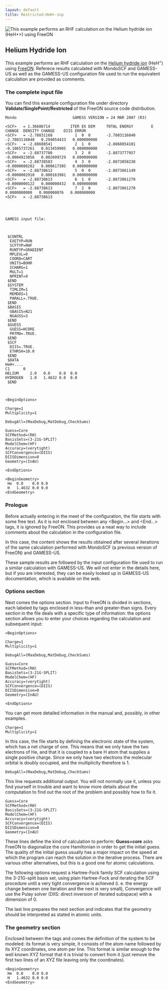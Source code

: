 ```yaml
---
layout: default
title: Restricted-HeH+-inp
---
```


![This example performs an RHF calculation on the [Helium hydride ion](http://en.wikipedia.org/wiki/Helium_hydride_ion) (HeH<sup>+\>) using [FreeON](http://freeon.org) ](HeH+_MO.png "This example performs an RHF calculation on the Helium hydride ion (HeH+>) using FreeON ")

Helium Hydride Ion
------------------

This example performs an RHF calculation on the [Helium hydride ion](http://en.wikipedia.org/wiki/Helium_hydride_ion) (HeH<sup>+</sup>) using [FreeON](http://freeon.org). Referece results calculated with MondoSCF and GAMESS-US as well as the GAMESS-US configuration file used to run the equivalent calculation are provided as comments.

### The complete input file

You can find this example configuration file under directory **Validate/SinglePoint/Restricted** of the FreeON source code distribution.


    Mondo                         GAMESS VERSION = 24 MAR 2007 (R3)

    <SCF>   = 1.36686714         ITER EX DEM     TOTAL ENERGY        E CHANGE  DENSITY CHANGE    DIIS ERROR
    <SCF>   = -2.78031168          1  0  0       -2.7803116840    -2.7803116840   0.294054433   0.000000000
    <SCF>   = -2.88688541          2  1  0       -2.8868854101    -0.1065737261   0.013459905   0.000000000
    <SCF>   = -2.88737780          3  2  0       -2.8873777957    -0.0004923856   0.002609729   0.000000000
    <SCF>   = -2.88738583          4  3  0       -2.8873858238    -0.0000080282   0.000617305   0.000000000
    <SCF>   = -2.88738612          5  0  0       -2.8873861149    -0.0000002910   0.000163981   0.000000000
    <SCF>   = -2.88738613          6  1  0       -2.8873861270    -0.0000000122   0.000000432   0.000000000
    <SCF>   = -2.88738613          7  2  0       -2.8873861270     0.0000000000   0.000000076   0.000000000
    <SCF>   = -2.88738613




    GAMESS input file:



     $CONTRL
      EXETYP=RUN
      SCFTYP=RHF
      RUNTYP=GRADIENT
      MPLEVL=0
      COORD=CART
      UNITS=BOHR
      ICHARG=1
      MULT=1
      NPRINT=9
     $END
     $SYSTEM
      TIMLIM=1
      MEMDDI=1
      PARALL=.TRUE.
     $END
     $BASIS
      GBASIS=N21
      NGAUSS=3
     $END
     $GUESS
      GUESS=HCORE
      PRTMO=.TRUE.
     $END
     $SCF
      DIIS=.TRUE.
      ETHRSH=10.0
     $END
     $DATA
    HeH+....
    C1      0
    HELIUM     2.0   0.0    0.0  0.0
    HYDROGEN   1.0   1.4632 0.0  0.0
     $END



    <BeginOptions>

    Charge=1
    Multiplicity=1

    DebugAll=(MaxDebug,MatDebug,CheckSums)

    Guess=Core
    SCFMethod=(RH)
    BasisSets=(3-21G-SPLIT)
    ModelChem=(HF)
    Accuracy=(verytight)
    SCFConvergence=(DIIS)
    DIISDimension=0
    Geometry=(InAU)

    <EndOptions>

    <BeginGeometry>
     He  0.0    0.0 0.0
     H   1.4632 0.0 0.0
    <EndGeometry>

### Prologue

Before actually entering in the meet of the configuration, the file starts with some free text. As it is not enclosed between any <Begin...> and <End...> tags, it is ignored by FreeON. This provides us a neat way to include comments about the calculation in the configuration file.

In this case, the content shows the results obtained after several iterations of the same calculation performed with MondoSCF (a previous version of FreeON) and GAMESS-US.

These sample results are followed by the input configuration file used to run a similar calculation with GAMESS-US. We will not enter in the details here, but if you are interested, they can be easily looked up in GAMESS-US documentation, which is available on the web.

### Options section

Next comes the options section. Input to FreeON is divided in sections, each labeled by tags enclosed in less-than and greater-than signs. Every section in the file deals with a specific type of information: the options section allows you to enter your choices regarding the calculation and subsequent input:

    <BeginOptions>

    Charge=1
    Multiplicity=1

    DebugAll=(MaxDebug,MatDebug,CheckSums)

    Guess=Core
    SCFMethod=(RH)
    BasisSets=(3-21G-SPLIT)
    ModelChem=(HF)
    Accuracy=(verytight)
    SCFConvergence=(DIIS)
    DIISDimension=0
    Geometry=(InAU)

    <EndOptions>

You can get more detailed information in the manual and, possibly, in other examples.

    Charge=1
    Multiplicity=1

In this case, the file starts by defining the electronic state of the system, which has a net charge of one. This means that we only have the two electrons of He, and that it is coupled to a bare H atom that supplies a single positive charge. Since we only have two electrons the molecular orbital is doubly occupied, and the multiplicity therefore is 1.

    DebugAll=(MaxDebug,MatDebug,CheckSums)

This line requests additional output. You will not normally use it, unless you find yourself in trouble and want to know more details about the computation to find out the root of the problem and possibly how to fix it.

    Guess=Core
    SCFMethod=(RH)
    BasisSets=(3-21G-SPLIT)
    ModelChem=(HF)
    Accuracy=(verytight)
    SCFConvergence=(DIIS)
    DIISDimension=0
    Geometry=(InAU)

These lines define the kind of calculation to perform: **Guess=core** asks FreeON to diagonalize the core Hamiltonian in order to get the initial guess. The quality of the initial guess usually has a major impact on the speed at which the program can reach the solution in the iterative process. There are various other alternatives, but this is a good one for atomic calculations.

The following options request a Hartree-Fock family SCF calculation using the 3-21G-split basis set, using plain Hartree-Fock and iterating the SCF procedure until a very tight convergence is achieved (i. e. the energy change between one iteration and the next is very small), Convergence will use the Pulay solver (DIIS: direct inversion of iterated subspace) with a dimension of 0.

The last line prepares the next section and indicates that the geometry should be interpreted as stated in atomic units.

### The geometry section

Enclosed between the tags **<BeginGeometry>** and **<EndGeometry>** comes the definition of the system to be modeled: its format is very simple, it consists of the atom name followed by its XYZ coordinates, one atom per line. This format is similar enough to the well known XYZ format that it is trivial to convert from it (just remove the first two lines of an XYZ file leaving only the coordinates).

    <BeginGeometry>
     He  0.0    0.0 0.0
     H   1.4632 0.0 0.0
    <EndGeometry>
